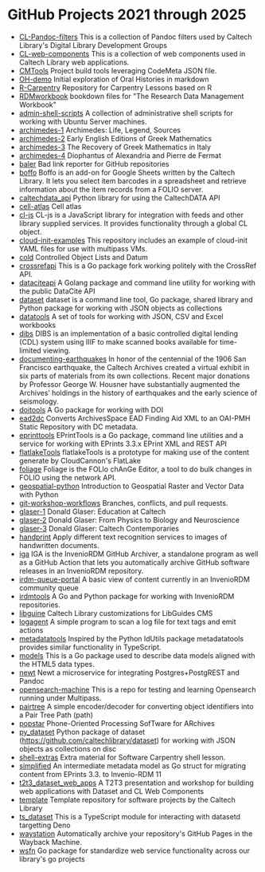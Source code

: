 
GitHub Projects 2021 through 2025
===================================


- [CL-Pandoc-filters](./CL-Pandoc-filters/) This is a collection of Pandoc filters used by Caltech Library's Digital Library Development Groups 
- [CL-web-components](./CL-web-components/) This is a collection of web components used in Caltech Library web applications.
- [CMTools](./CMTools/) Project build tools leveraging CodeMeta JSON file.
- [OH-demo](./OH-demo/) Initial exploration of Oral Histories in markdown
- [R-Carpentry](./R-Carpentry/) Repository for Carpentry Lessons based on R
- [RDMworkbook](./RDMworkbook/) bookdown files for "The Research Data Management Workbook"
- [admin-shell-scripts](./admin-shell-scripts/) A collection of administrative shell scripts for working with Ubuntu Server machines.
- [archimedes-1](./archimedes-1/) Archimedes: Life, Legend, Sources
- [archimedes-2](./archimedes-2/) Early English Editions of Greek Mathematics
- [archimedes-3](./archimedes-3/) The Recovery of Greek Mathematics in Italy
- [archimedes-4](./archimedes-4/) Diophantus of Alexandria and Pierre de Fermat
- [baler](./baler/) Bad link reporter for GitHub repositories
- [boffo](./boffo/) Boffo is an add-on for Google Sheets written by the Caltech Library. It lets you select item barcodes in a spreadsheet and retrieve information about the item records from a FOLIO server.
- [caltechdata_api](./caltechdata_api/) Python library for using the CaltechDATA API
- [cell-atlas](./cell-atlas/) Cell atlas
- [cl-js](./cl-js/) CL-js is a JavaScript library for integration with feeds and other library supplied services. It provides functionality through a global CL object.
- [cloud-init-examples](./cloud-init-examples/) This repository includes an example of cloud-init YAML files for use with multipass VMs.
- [cold](./cold/) Controlled Object Lists and Datum
- [crossrefapi](./crossrefapi/) This is a Go package fork working politely with the CrossRef API.
- [dataciteapi](./dataciteapi/) A Golang package and command line utility for working with the public DataCite API
- [dataset](./dataset/) dataset is a command line tool, Go package, shared library and Python package for working with JSON objects as collections
- [datatools](./datatools/) A set of tools for working with JSON, CSV and Excel workbooks
- [dibs](./dibs/) DIBS is an implementation of a basic controlled digital lending (CDL) system using IIIF to make scanned books available for time-limited viewing.
- [documenting-earthquakes](./documenting-earthquakes/) In honor of the centennial of the 1906 San Francisco earthquake, the Caltech Archives created a virtual exhibit in six parts of materials from its own collections. Recent major donations by Professor George W. Housner have substantially augmented the Archives’ holdings in the history of earthquakes and the early science of seismology.
- [doitools](./doitools/) A Go package for working with DOI
- [ead2dc](./ead2dc/) Converts ArchivesSpace EAD Finding Aid XML to an OAI-PMH Static Repository with DC metadata.
- [eprinttools](./eprinttools/) EPrintTools is a Go package, command line utilities and a service for working with EPrints 3.3.x EPrint XML and REST API
- [flatlakeTools](./flatlakeTools/) flatlakeTools is a prototype for making use of the content generate by CloudCannon's FlatLake
- [foliage](./foliage/) Foliage is the FOLIo chAnGe Editor, a tool to do bulk changes in FOLIO using the network API.
- [geospatial-python](./geospatial-python/) Introduction to Geospatial Raster and Vector Data with Python
- [git-workshop-workflows](./git-workshop-workflows/) Branches, conflicts, and pull requests.
- [glaser-1](./glaser-1/) Donald Glaser: Education at Caltech
- [glaser-2](./glaser-2/) Donald Glaser: From Physics to Biology and Neuroscience
- [glaser-3](./glaser-3/) Donald Glaser: Caltech Contemporaries
- [handprint](./handprint/) Apply different text recognition services to images of handwritten documents.
- [iga](./iga/) IGA is the InvenioRDM GitHub Archiver, a standalone program as well as a GitHub Action that lets you automatically archive GitHub software releases in an InvenioRDM repository.
- [irdm-queue-portal](./irdm-queue-portal/) A basic view of content currently in an InvenioRDM community queue
- [irdmtools](./irdmtools/) A Go and Python package for working with InvenioRDM repositories.
- [libguine](./libguine/) Caltech Library customizations for LibGuides CMS
- [logagent](./logagent/) A simple program to scan a log file for text tags and emit actions
- [metadatatools](./metadatatools/) Inspired by the Python IdUtils package metadatatools provides similar functionality in TypeScript.
- [models](./models/) This is a Go package used to describe data models aligned with the HTML5 data types.
- [newt](./newt/) Newt a microservice for integrating Postgres+PostgREST and Pandoc
- [opensearch-machine](./opensearch-machine/) This is a repo for testing and learning Opensearch running under Multipass.
- [pairtree](./pairtree/) A simple encoder/decoder for converting object identifiers into a Pair Tree Path (path)
- [popstar](./popstar/) Phone-Oriented Processing SofTware for ARchives
- [py_dataset](./py_dataset/) Python package of dataset (https://github.com/caltechlibrary/dataset) for working with JSON objects as collections on disc
- [shell-extras](./shell-extras/) Extra material for Software Carpentry shell lesson.
- [simplified](./simplified/) An intermediate metadata model as Go struct for migrating content from EPrints 3.3. to Invenio-RDM 11 
- [t2t3_dataset_web_apps](./t2t3_dataset_web_apps/) A T2T3 presentation and workshop for building web applications with Dataset and CL Web Components
- [template](./template/) Template repository for software projects by the Caltech Library
- [ts_dataset](./ts_dataset/) This is a TypeScript module for interacting with datasetd targetting Deno
- [waystation](./waystation/) Automatically archive your repository's GitHub Pages in the Wayback Machine.
- [wsfn](./wsfn/) Go package for standardize web service functionality across our library's go projects